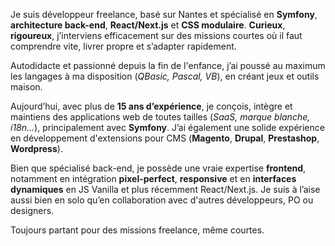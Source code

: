Je suis développeur freelance, basé sur Nantes et spécialisé en **Symfony**, **architecture back-end**, **React/Next.js** et **CSS modulaire**.
**Curieux**, **rigoureux**, j’interviens efficacement sur des missions courtes où il faut comprendre vite, livrer propre et s’adapter rapidement.

Autodidacte et passionné depuis la fin de l'enfance, j’ai poussé au maximum les langages à ma disposition (*QBasic, Pascal, VB*), en créant jeux et outils maison.

Aujourd’hui, avec plus de **15 ans d’expérience**, je conçois, intègre et maintiens des applications web de toutes tailles (*SaaS, marque blanche, i18n...*), principalement avec **Symfony**.
J’ai également une solide expérience en développement d'extensions pour CMS (**Magento**, **Drupal**, **Prestashop**, **Wordpress**).

Bien que spécialisé back-end, je possède une vraie expertise **frontend**, notamment en intégration **pixel-perfect**, **responsive** et en **interfaces dynamiques** en JS Vanilla et plus récemment React/Next.js.
Je suis à l’aise aussi bien en solo qu’en collaboration avec d'autres développeurs, PO ou designers.

Toujours partant pour des missions freelance, même courtes.
